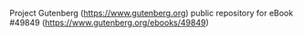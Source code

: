 Project Gutenberg (https://www.gutenberg.org) public repository for
eBook #49849 (https://www.gutenberg.org/ebooks/49849)
